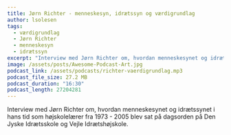 ```yaml
---
title: Jørn Richter - menneskesyn, idrætssyn og værdigrundlag
author: lsolesen
tags:
  - værdigrundlag
  - Jørn Richter
  - menneskesyn
  - idrætssyn
excerpt: "Interview med Jørn Richter om, hvordan menneskesynet og idrætssynet i hans tid som højskolelærer fra 1973 - 2005 blev sat på dagsorden på Den Jyske Idrætsskole og Vejle Idrætshøjskole."
image: /assets/posts/Awesome-Podcast-Art.jpg
podcast_link: /assets/podcasts/richter-vaerdigrundlag.mp3
podcast_file_size: 27.2 MB
podcast_duration: "16:30"
podcast_length: 27204281
---
```


Interview med Jørn Richter om, hvordan menneskesynet og idrætssynet i hans tid som højskolelærer fra 1973 - 2005 blev sat på dagsorden på Den Jyske Idrætsskole og Vejle Idrætshøjskole.
